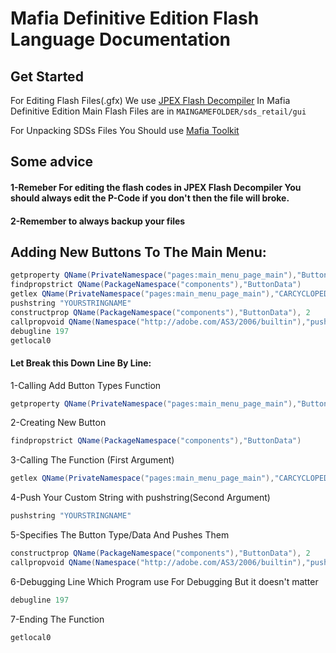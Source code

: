 # Mafia Definitive Edition Flash Language Documentation

## Get Started
For Editing Flash Files(.gfx) We use [JPEX Flash Decompiler](https://github.com/jindrapetrik/jpexs-decompiler/releases)
In Mafia Definitive Edition Main Flash Files are in ```MAINGAMEFOLDER/sds_retail/gui```

For Unpacking SDSs Files You Should use [Mafia Toolkit](https://github.com/Greavesy1899/MafiaToolkit/releases/tag/2.21)
## Some advice
#### 1-Remeber For editing the flash codes in JPEX Flash Decompiler You should always edit the P-Code if you don't then the file will broke.
#### 2-Remember to always backup your files
## Adding New Buttons To The Main Menu:
```actionscript
getproperty QName(PrivateNamespace("pages:main_menu_page_main"),"ButtonTypes")
findpropstrict QName(PackageNamespace("components"),"ButtonData") 
getlex QName(PrivateNamespace("pages:main_menu_page_main"),"CARCYCLOPEDIA") 
pushstring "YOURSTRINGNAME"
constructprop QName(PackageNamespace("components"),"ButtonData"), 2
callpropvoid QName(Namespace("http://adobe.com/AS3/2006/builtin"),"push"), 1
debugline 197
getlocal0
```
#### Let Break this Down Line By Line:

1-Calling Add Button Types Function
```actionscript
getproperty QName(PrivateNamespace("pages:main_menu_page_main"),"ButtonTypes")
```
2-Creating New Button
```actionscript
findpropstrict QName(PackageNamespace("components"),"ButtonData")
```
3-Calling The Function (First Argument)
```actionscript
getlex QName(PrivateNamespace("pages:main_menu_page_main"),"CARCYCLOPEDIA")
```
4-Push Your Custom String with pushstring(Second Argument)  
```actionscript
pushstring "YOURSTRINGNAME"
```
5-Specifies The Button Type/Data And Pushes Them
```actionscript
constructprop QName(PackageNamespace("components"),"ButtonData"), 2
callpropvoid QName(Namespace("http://adobe.com/AS3/2006/builtin"),"push"), 1
```
6-Debugging Line Which Program use For Debugging But it doesn't matter 
```actionscript
debugline 197
```
7-Ending The Function
```actionscript
getlocal0
```
